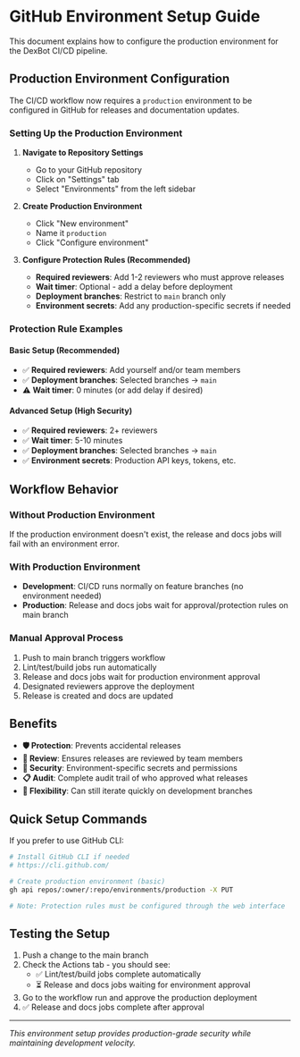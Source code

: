 # GitHub Environment Setup Guide

This document explains how to configure the production environment for the DexBot CI/CD pipeline.

## Production Environment Configuration

The CI/CD workflow now requires a `production` environment to be configured in GitHub for releases and documentation updates.

### Setting Up the Production Environment

1. **Navigate to Repository Settings**
   - Go to your GitHub repository
   - Click on "Settings" tab
   - Select "Environments" from the left sidebar

2. **Create Production Environment**
   - Click "New environment"
   - Name it `production`
   - Click "Configure environment"

3. **Configure Protection Rules (Recommended)**
   - **Required reviewers**: Add 1-2 reviewers who must approve releases
   - **Wait timer**: Optional - add a delay before deployment
   - **Deployment branches**: Restrict to `main` branch only
   - **Environment secrets**: Add any production-specific secrets if needed

### Protection Rule Examples

#### Basic Setup (Recommended)
- ✅ **Required reviewers**: Add yourself and/or team members
- ✅ **Deployment branches**: Selected branches → `main`
- ⚠️ **Wait timer**: 0 minutes (or add delay if desired)

#### Advanced Setup (High Security)
- ✅ **Required reviewers**: 2+ reviewers
- ✅ **Wait timer**: 5-10 minutes  
- ✅ **Deployment branches**: Selected branches → `main`
- ✅ **Environment secrets**: Production API keys, tokens, etc.

## Workflow Behavior

### Without Production Environment
If the production environment doesn't exist, the release and docs jobs will fail with an environment error.

### With Production Environment
- **Development**: CI/CD runs normally on feature branches (no environment needed)
- **Production**: Release and docs jobs wait for approval/protection rules on main branch

### Manual Approval Process
1. Push to main branch triggers workflow
2. Lint/test/build jobs run automatically
3. Release and docs jobs wait for production environment approval
4. Designated reviewers approve the deployment
5. Release is created and docs are updated

## Benefits

- **🛡️ Protection**: Prevents accidental releases
- **👥 Review**: Ensures releases are reviewed by team members
- **🔐 Security**: Environment-specific secrets and permissions
- **📋 Audit**: Complete audit trail of who approved what releases
- **🚀 Flexibility**: Can still iterate quickly on development branches

## Quick Setup Commands

If you prefer to use GitHub CLI:

```bash
# Install GitHub CLI if needed
# https://cli.github.com/

# Create production environment (basic)
gh api repos/:owner/:repo/environments/production -X PUT

# Note: Protection rules must be configured through the web interface
```

## Testing the Setup

1. Push a change to the main branch
2. Check the Actions tab - you should see:
   - ✅ Lint/test/build jobs complete automatically
   - ⏳ Release and docs jobs waiting for environment approval
3. Go to the workflow run and approve the production deployment
4. ✅ Release and docs jobs complete after approval

---

*This environment setup provides production-grade security while maintaining development velocity.*
